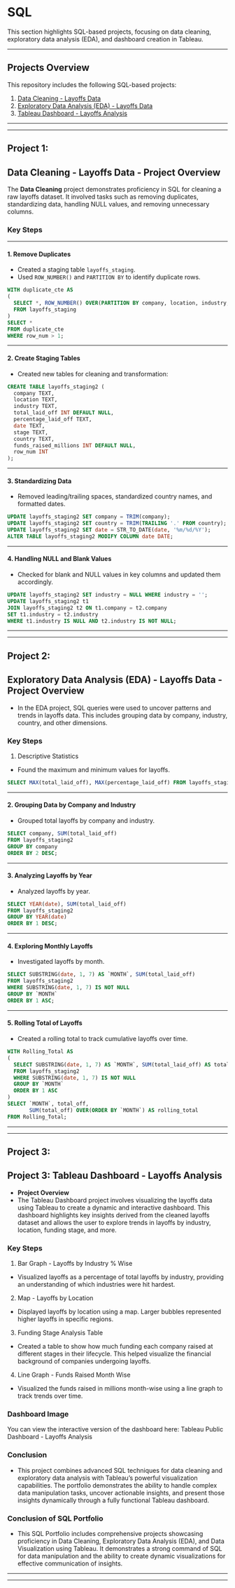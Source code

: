 # **SQL**  
This section highlights SQL-based projects, focusing on data cleaning, exploratory data analysis (EDA), and dashboard creation in Tableau.

---

## **Projects Overview**  
This repository includes the following SQL-based projects:

1. [Data Cleaning - Layoffs Data](#data-cleaning---project-overview)  
2. [Exploratory Data Analysis (EDA) - Layoffs Data](#exploratory-data-analysis-eda---project-overview)  
3. [Tableau Dashboard - Layoffs Analysis](#tableau-dashboard---project-overview)

---
---
## **Project 1:**
## **Data Cleaning - Layoffs Data - Project Overview**  
The **Data Cleaning** project demonstrates proficiency in SQL for cleaning a raw layoffs dataset. It involved tasks such as removing duplicates, standardizing data, handling NULL values, and removing unnecessary columns.

### **Key Steps** 
---
#### **1. Remove Duplicates**
- Created a staging table `layoffs_staging`.
- Used `ROW_NUMBER()` and `PARTITION BY` to identify duplicate rows.
```sql
WITH duplicate_cte AS
(
  SELECT *, ROW_NUMBER() OVER(PARTITION BY company, location, industry, total_laid_off, percentage_laid_off, `date`, stage, country, funds_raised_millions) AS row_num
  FROM layoffs_staging
)
SELECT * 
FROM duplicate_cte
WHERE row_num > 1;

```
---
#### **2. Create Staging Tables**
- Created new tables for cleaning and transformation:

```sql
CREATE TABLE layoffs_staging2 (
  company TEXT,
  location TEXT,
  industry TEXT,
  total_laid_off INT DEFAULT NULL,
  percentage_laid_off TEXT,
  date TEXT,
  stage TEXT,
  country TEXT,
  funds_raised_millions INT DEFAULT NULL,
  row_num INT
);

```
---

#### **3. Standardizing Data**
- Removed leading/trailing spaces, standardized country names, and formatted dates.

```sql
UPDATE layoffs_staging2 SET company = TRIM(company);
UPDATE layoffs_staging2 SET country = TRIM(TRAILING '.' FROM country);
UPDATE layoffs_staging2 SET date = STR_TO_DATE(date, '%m/%d/%Y');
ALTER TABLE layoffs_staging2 MODIFY COLUMN date DATE;

```
---

#### **4. Handling NULL and Blank Values**
- Checked for blank and NULL values in key columns and updated them accordingly.

```sql
UPDATE layoffs_staging2 SET industry = NULL WHERE industry = '';
UPDATE layoffs_staging2 t1
JOIN layoffs_staging2 t2 ON t1.company = t2.company
SET t1.industry = t2.industry
WHERE t1.industry IS NULL AND t2.industry IS NOT NULL;

```
---
---
## **Project 2:**
## **Exploratory Data Analysis (EDA) - Layoffs Data - Project Overview**
- In the EDA project, SQL queries were used to uncover patterns and trends in layoffs data. This includes grouping data by company, industry, country, and other dimensions.

### **Key Steps**
1. Descriptive Statistics
- Found the maximum and minimum values for layoffs.

```sql
SELECT MAX(total_laid_off), MAX(percentage_laid_off) FROM layoffs_staging2;

```
---
#### **2. Grouping Data by Company and Industry**
- Grouped total layoffs by company and industry.

```sql
SELECT company, SUM(total_laid_off)
FROM layoffs_staging2
GROUP BY company
ORDER BY 2 DESC;
```
---
#### **3. Analyzing Layoffs by Year**
- Analyzed layoffs by year.
```sql
SELECT YEAR(date), SUM(total_laid_off)
FROM layoffs_staging2
GROUP BY YEAR(date)
ORDER BY 1 DESC;

```
---
#### **4. Exploring Monthly Layoffs**
- Investigated layoffs by month.
```sql
SELECT SUBSTRING(date, 1, 7) AS `MONTH`, SUM(total_laid_off)
FROM layoffs_staging2
WHERE SUBSTRING(date, 1, 7) IS NOT NULL
GROUP BY `MONTH`
ORDER BY 1 ASC;

```
---
#### **5. Rolling Total of Layoffs**
- Created a rolling total to track cumulative layoffs over time.
```sql
WITH Rolling_Total AS
(
  SELECT SUBSTRING(date, 1, 7) AS `MONTH`, SUM(total_laid_off) AS total_off
  FROM layoffs_staging2
  WHERE SUBSTRING(date, 1, 7) IS NOT NULL
  GROUP BY `MONTH`
  ORDER BY 1 ASC
)
SELECT `MONTH`, total_off,
       SUM(total_off) OVER(ORDER BY `MONTH`) AS rolling_total
FROM Rolling_Total;

```
---
---
## **Project 3:**
## **Project 3: Tableau Dashboard - Layoffs Analysis**
- **Project Overview**
- The Tableau Dashboard project involves visualizing the layoffs data using Tableau to create a dynamic and interactive dashboard. This dashboard highlights key insights derived from the cleaned layoffs dataset and allows the user to explore trends in layoffs by industry, location, funding stage, and more.

### **Key Steps**
1. Bar Graph - Layoffs by Industry % Wise
- Visualized layoffs as a percentage of total layoffs by industry, providing an understanding of which industries were hit hardest.

2. Map - Layoffs by Location
- Displayed layoffs by location using a map. Larger bubbles represented higher layoffs in specific regions.

3. Funding Stage Analysis Table
- Created a table to show how much funding each company raised at different stages in their lifecycle. This helped visualize the financial background of companies undergoing layoffs.

4. Line Graph - Funds Raised Month Wise
- Visualized the funds raised in millions month-wise using a line graph to track trends over time.

### **Dashboard Image**

You can view the interactive version of the dashboard here:
Tableau Public Dashboard - Layoffs Analysis

### **Conclusion**
- This project combines advanced SQL techniques for data cleaning and exploratory data analysis with Tableau’s powerful visualization capabilities. The portfolio demonstrates the ability to handle complex data manipulation tasks, uncover actionable insights, and present those insights dynamically through a fully functional Tableau dashboard.

### **Conclusion of SQL Portfolio**
- This SQL Portfolio includes comprehensive projects showcasing proficiency in Data Cleaning, Exploratory Data Analysis (EDA), and Data Visualization using Tableau. It demonstrates a strong command of SQL for data manipulation and the ability to create dynamic visualizations for effective communication of insights.
---
---
